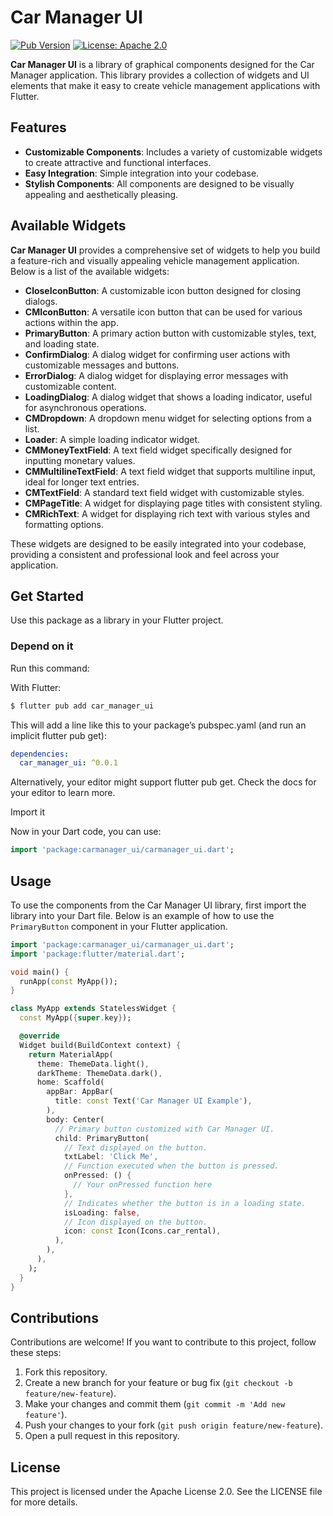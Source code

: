 # Car Manager UI

[![Pub Version](https://img.shields.io/pub/v/car_manager_ui.svg)](https://pub.dev/packages/car_manager_ui)
[![License: Apache 2.0](https://img.shields.io/badge/license-Apache%202.0-blue.svg)](https://opensource.org/licenses/Apache-2.0)

**Car Manager UI** is a library of graphical components designed for the Car Manager application. This library provides a collection of widgets and UI elements that make it easy to create vehicle management applications with Flutter.

## Features

- **Customizable Components**: Includes a variety of customizable widgets to create attractive and functional interfaces.
- **Easy Integration**: Simple integration into your codebase.
- **Stylish Components**: All components are designed to be visually appealing and aesthetically pleasing.

## Available Widgets

**Car Manager UI** provides a comprehensive set of widgets to help you build a feature-rich and visually appealing vehicle management application. Below is a list of the available widgets:

- **CloseIconButton**: A customizable icon button designed for closing dialogs.
- **CMIconButton**: A versatile icon button that can be used for various actions within the app.
- **PrimaryButton**: A primary action button with customizable styles, text, and loading state.
- **ConfirmDialog**: A dialog widget for confirming user actions with customizable messages and buttons.
- **ErrorDialog**: A dialog widget for displaying error messages with customizable content.
- **LoadingDialog**: A dialog widget that shows a loading indicator, useful for asynchronous operations.
- **CMDropdown**: A dropdown menu widget for selecting options from a list.
- **Loader**: A simple loading indicator widget.
- **CMMoneyTextField**: A text field widget specifically designed for inputting monetary values.
- **CMMultilineTextField**: A text field widget that supports multiline input, ideal for longer text entries.
- **CMTextField**: A standard text field widget with customizable styles.
- **CMPageTitle**: A widget for displaying page titles with consistent styling.
- **CMRichText**: A widget for displaying rich text with various styles and formatting options.

These widgets are designed to be easily integrated into your codebase, providing a consistent and professional look and feel across your application.

## Get Started

Use this package as a library in your Flutter project.

### Depend on it

Run this command:

With Flutter:

```bash
$ flutter pub add car_manager_ui
```

This will add a line like this to your package’s pubspec.yaml (and run an implicit flutter pub get):

```yaml
dependencies:
  car_manager_ui: ^0.0.1
```

Alternatively, your editor might support flutter pub get. Check the docs for your editor to learn more.

Import it

Now in your Dart code, you can use:

```dart
import 'package:carmanager_ui/carmanager_ui.dart';
```

## Usage

To use the components from the Car Manager UI library, first import the library into your Dart file. Below is an example of how to use the `PrimaryButton` component in your Flutter application.

```dart
import 'package:carmanager_ui/carmanager_ui.dart';
import 'package:flutter/material.dart';

void main() {
  runApp(const MyApp());
}

class MyApp extends StatelessWidget {
  const MyApp({super.key});

  @override
  Widget build(BuildContext context) {
    return MaterialApp(
      theme: ThemeData.light(),
      darkTheme: ThemeData.dark(),
      home: Scaffold(
        appBar: AppBar(
          title: const Text('Car Manager UI Example'),
        ),
        body: Center(
          // Primary button customized with Car Manager UI.
          child: PrimaryButton(
            // Text displayed on the button.
            txtLabel: 'Click Me',
            // Function executed when the button is pressed.
            onPressed: () {
              // Your onPressed function here
            },
            // Indicates whether the button is in a loading state.
            isLoading: false,
            // Icon displayed on the button.
            icon: const Icon(Icons.car_rental),
          ),
        ),
      ),
    );
  }
}
```

## Contributions

Contributions are welcome! If you want to contribute to this project, follow these steps:

1. Fork this repository.
2. Create a new branch for your feature or bug fix (`git checkout -b feature/new-feature`).
3. Make your changes and commit them (`git commit -m 'Add new feature'`).
4. Push your changes to your fork (`git push origin feature/new-feature`).
5. Open a pull request in this repository.

## License

This project is licensed under the Apache License 2.0. See the LICENSE file for more details.
